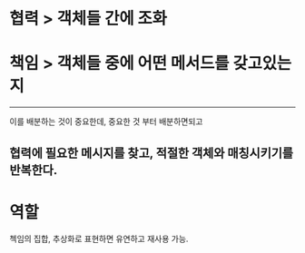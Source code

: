 # 협력 > 객체들 간에 조화
# 책임 > 객체들 중에 어떤 메서드를 갖고있는지

---
이를 배분하는 것이 중요한데, 중요한 것 부터 배분하면되고 

## 협력에 필요한 메시지를 찾고, 적절한 객체와 매칭시키기를 반복한다.


# 역할
첵임의 집합, 추상화로 표현하면 유연하고 재사용 가능.